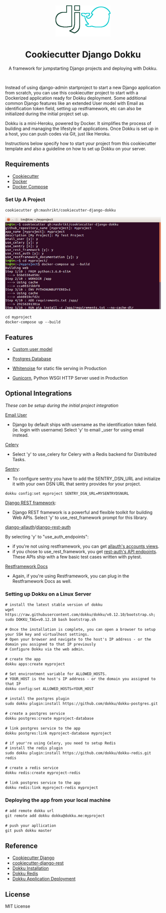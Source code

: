 <p align="center">
  <a href="#"><img src="/media/django-dokku.png" height=100/></a>
</p>

<h1 align="center">
  Cookiecutter Django Dokku
</h1>
<p align="center">
  A framework for jumpstarting Django projects and deploying with Dokku.
</p>
<br/>

Instead of using django-admin startproject to start a new Django application from scratch, you can use this
cookiecutter project to start with a Dockerized application ready for Dokku deployment. Some additional common Django
features like an extended User model with Email as identification token field, setting up restframework, etc can also be
initialized during the initial project set up.

Dokku is a mini-Heroku, powered by Docker. It simplifies the process of building and managing the lifestyle of
applications. Once Dokku is set up in a host, you can push codes via Git, just like Heroku.

Instructions below specify how to start your project from this cookiecutter template and also a guideline on how to set
up Dokku on your server.

## Requirements

* [Cookiecutter](https://cookiecutter.readthedocs.io/en/latest/installation.html)
* [Docker](https://docs.docker.com/install/)
* [Docker Compose]( https://docs.docker.com/compose/install/)


### Set Up A Project
```
cookiecutter gh:mashrikt/cookiecutter-django-dokku
```
![Alt text](/media/terminalsession.png)
```
cd myproject
docker-compose up --build
```


## Features
* [Custom user model](https://docs.djangoproject.com/en/2.0/topics/auth/customizing/#specifying-a-custom-user-model)

* [Postgres Database](https://www.postgresql.org/)

* [Whitenoise](http://whitenoise.evans.io/en/stable/) for static file serving in Production

* [Gunicorn](http://gunicorn.org/), Python WSGI HTTP Server used in Production


## Optional Integrations
*These can be setup during the initial project integration*

[Email User](https://docs.djangoproject.com/en/1.11/topics/auth/customizing/#substituting-a-custom-user-model)

* Django by default ships with username as the identification token field. (ie. login with username)
Select 'y' to email _user for using email instead.


[Celery](http://www.celeryproject.org/)

* Select 'y' to use_celery for Celery with a Redis backend for Distributed Tasks.


[Sentry](https://sentry.io):

* To configure sentry you have to add the SENTRY_DSN_URL and
initialize it with your own DSN URL that sentry provides for your project.

```
dokku config:set myproject SENTRY_DSN_URL=MYSENTRYDSNURL
```

[Django REST framework](http://www.django-rest-framework.org/):

* Django REST framework is a powerful and flexible toolkit for building Web APIs.
Select 'y' to use_rest_framework prompt for this library.


[django-allauth](http://django-allauth.readthedocs.io/en/latest/installation.html)/[django-rest-auth](https://django-rest-auth.readthedocs.io/en/latest/)

By selecting 'y' to "use_auth_endpoints":
* if you're not using restframework, you can get [allauth's accounts views](https://django-allauth.readthedocs.io/en/latest/views.html).
* if you chose to use_rest_framework, you get [rest-auth's API endpoints](http://django-rest-auth.readthedocs.io/en/latest/api_endpoints.html).
These APIs ship with a few basic test cases written with pytest.


[Restframework Docs](http://www.django-rest-framework.org/topics/documenting-your-api/)

* Again, if you're using Restframework, you can plug in the Restframework Docs as well.


### Setting up Dokku on a Linux Server
```
# install the latest stable version of dokku
wget https://raw.githubusercontent.com/dokku/dokku/v0.12.10/bootstrap.sh;
sudo DOKKU_TAG=v0.12.10 bash bootstrap.sh

# Once the installation is complete, you can open a browser to setup your SSH key and virtualhost settings. 
# Open your browser and navigate to the host's IP address - or the domain you assigned to that IP previously
# Configure Dokku via the web admin.

# create the app
dokku apps:create myproject

# Set environtment variable for ALLOWED_HOSTS. 
# YOUR_HOST is the host's IP address - or the domain you assigned to that IP
dokku config:set ALLOWED_HOSTS=YOUR_HOST

# install the postgres plugin
sudo dokku plugin:install https://github.com/dokku/dokku-postgres.git

# create a postgres service
dokku postgres:create myproject-database

# link postgres service to the app
dokku postgres:link myproject-database myproject

# if your're using Celery, you need to setup Redis
# install the redis plugin
sudo dokku plugin:install https://github.com/dokku/dokku-redis.git redis

# create a redis service
dokku redis:create myproject-redis

# link postgres service to the app
dokku redis:link myproject-redis myproject

```

### Deploying the app from your local machine
```
# add remote dokku url 
git remote add dokku dokku@dokku.me:myproject

# push your apllication 
git push dokku master
```

## Reference
* [Cookiecutter Django](https://github.com/pydanny/cookiecutter-django/)
* [cookiecutter-django-rest](https://github.com/agconti/cookiecutter-django-rest)
* [Dokku Installation](https://github.com/dokku/dokku/blob/master/docs/getting-started/installation.md)
* [Dokku Redis](https://github.com/dokku/dokku-redis)
* [Dokku Application Deployment](http://dokku.viewdocs.io/dokku/deployment/application-deployment/)


## License

   MIT License
